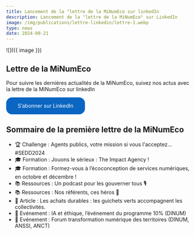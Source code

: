 ```yaml
---
title: Lancement de la "lettre de la MiNumEco sur linkedIn
description: Lancement de la "lettre de la MiNumEco" sur LinkedIn
image: /img/publications/lettre-linkedin/lettre-1.webp
type: news
date: 2024-09-21
---
```


![]({{ image }})

## Lettre de la MiNumEco

Pour suivre les dernières actualités de la MiNumEco, suivez nos actus avec la lettre de la MiNumEco sur linkedIn

<style>
      .libutton {
        display: flex;
        flex-direction: column;
        justify-content: center;
        padding: 7px;
        text-align: center;
        outline: none;
        text-decoration: none !important;
        color: #ffffff !important;
        width: 200px;
        height: 32px;
        border-radius: 16px;
        background-color: #0A66C2;
        font-family: "SF Pro Text", Helvetica, sans-serif;
      }
    </style>
<a class="libutton" href="https://www.linkedin.com/build-relation/newsletter-follow?entityUrn=7242864226900279296" target="_blank">S’abonner sur LinkedIn</a>

## Sommaire de la première lettre de la MiNumEco

* 🏆 Challenge : Agents publics, votre mission si vous l'acceptez… #SEDD2024
* 🎓 Formation : Jouons le sérieux : The Impact Agency ! 
* 🎓 Formation : Formez-vous à l’écoconception de services numériques, en octobre et décembre ! 
* 📚 Ressources : Un podcast pour les gouverner tous 🎙️
* 📚 Ressources : Nos référents, ces héros 🦸
* 📰 Article : Les achats durables : les guichets verts accompagnent les collectivités.
* 📅 Evénement : IA et éthique, l’événement du programme 10% (DINUM)
* 📅 Evénement : Forum transformation numérique des territoires (DINUM, ANSSI, ANCT)



